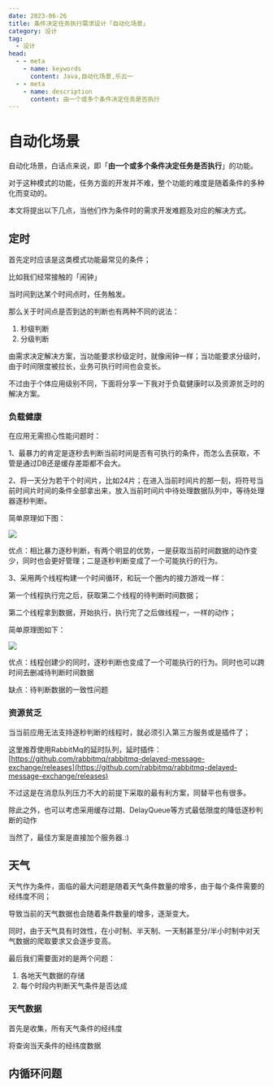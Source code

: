 ```yaml
---
date: 2023-06-26
title: 条件决定任务执行需求设计「自动化场景」
category: 设计
tag:
  - 设计
head:
  - - meta
    - name: keywords
      content: Java,自动化场景,乐云一
  - - meta
    - name: description
      content: 由一个或多个条件决定任务是否执行
---
```

# 自动化场景

自动化场景，白话点来说，即「**由一个或多个条件决定任务是否执行**」的功能。

对于这种模式的功能，任务方面的开发并不难，整个功能的难度是随着条件的多种化而变动的。

本文将提出以下几点，当他们作为条件时的需求开发难题及对应的解决方式。

## 定时

首先定时应该是这类模式功能最常见的条件；

比如我们经常接触的「闹钟」

当时间到达某个时间点时，任务触发。

那么关于时间点是否到达的判断也有两种不同的说法：

1. 秒级判断
2. 分级判断

由需求决定解决方案，当功能要求秒级定时，就像闹钟一样；当功能要求分级时，由于时间限度被拉长，业务可执行时间也会变长。

不过由于个体应用级别不同，下面将分享一下我对于负载健康时以及资源贫乏时的解决方案。

### 负载健康

在应用无需担心性能问题时：

1、最暴力的肯定是逐秒去判断当前时间是否有可执行的条件，而怎么去获取，不管是通过DB还是缓存差距都不会大。

2、将一天分为若干个时间片，比如24片；在进入当前时间片的那一刻，将符号当前时间片时间的条件全部拿出来，放入当前时间片中待处理数据队列中，等待处理器逐秒判断。

简单原理如下图：

![](https://leyunone-img.oss-cn-hangzhou.aliyuncs.com/image/2023-06-26/aa4b5e67-12cd-498e-bee0-0d493a696fa7.png)

优点：相比暴力逐秒判断，有两个明显的优势，一是获取当前时间数据的动作变少，同时也会更好管理；二是逐秒判断变成了一个可能执行的行为。

3、采用两个线程构建一个时间循环，和玩一个圈内的接力游戏一样：

第一个线程执行完之后，获取第二个线程的待判断时间数据；

第二个线程拿到数据，开始执行，执行完了之后做线程一，一样的动作；

简单原理图如下：

![	](https://leyunone-img.oss-cn-hangzhou.aliyuncs.com/image/2023-06-30/6e98f4d5-3826-41bf-bed9-d48d789d7171.png)

优点：线程创建少的同时，逐秒判断也变成了一个可能执行的行为。同时也可以跨时间去删减待判断时间数据

缺点：待判断数据的一致性问题

### 资源贫乏

当当前应用无法支持逐秒判断的线程时，就必须引入第三方服务或是插件了；

这里推荐使用RabbitMq的延时队列，延时插件：[https://github.com/rabbitmq/rabbitmq-delayed-message-exchange/releases](https://github.com/rabbitmq/rabbitmq-delayed-message-exchange/releases)

不过这是在消息队列压力不大的前提下采取的最有利方案，同替平也有很多。

除此之外，也可以考虑采用缓存过期、DelayQueue等方式最低限度的降低逐秒判断的动作

当然了，最佳方案是直接加个服务器.:)

## 天气

天气作为条件，面临的最大问题是随着天气条件数量的增多，由于每个条件需要的经纬度不同；

导致当前的天气数据也会随着条件数量的增多，逐渐变大。

同时，由于天气具有时效性，在小时制、半天制、一天制甚至分/半小时制中对天气数据的爬取要求又会逐步变高。

最后我们需要面对的是两个问题：

1. 各地天气数据的存储
2. 每个时段内判断天气条件是否达成

### 天气数据

首先是收集，所有天气条件的经纬度

将查询当天条件的经纬度数据

## 内循环问题






